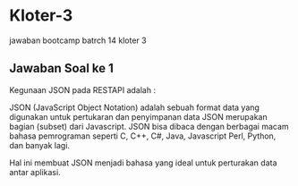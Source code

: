 # Kloter-3
jawaban bootcamp batrch 14 kloter 3

<h2>Jawaban Soal ke 1</h2>

Kegunaan JSON pada RESTAPI adalah :

JSON (JavaScript Object Notation) adalah sebuah format data yang digunakan untuk pertukaran dan penyimpanan data JSON merupakan bagian (subset) dari Javascript. JSON bisa dibaca dengan berbagai macam bahasa pemrograman seperti C, C++, C#, Java, Javascript Perl, Python, dan banyak lagi.

Hal ini membuat JSON menjadi bahasa yang ideal untuk perturakan data antar aplikasi.
